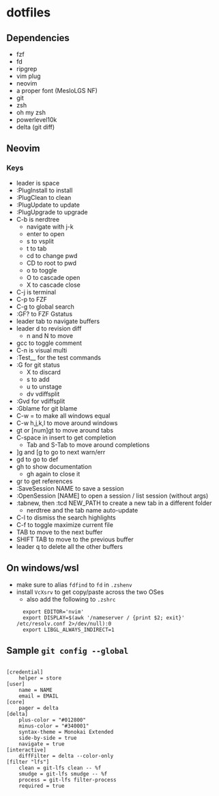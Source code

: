 # dotfiles


## Dependencies

- fzf
- fd
- ripgrep
- vim plug
- neovim
- a proper font (MesloLGS NF)
- git
- zsh
- oh my zsh
- powerlevel10k
- delta (git diff)

## Neovim
### Keys

- leader is space
- :PlugInstall to install
- :PlugClean to clean
- :PlugUpdate to update
- :PlugUpgrade to upgrade
- C-b is nerdtree
  - navigate with j-k
  - enter to open
  - s to vsplit
  - t to tab
  - cd to change pwd
  - CD to root to pwd
  - o to toggle
  - O to cascade open
  - X to cascade close
- C-j is terminal
- C-p to FZF
- C-g to global search
- :GF? to FZF Gstatus
- leader tab to navigate buffers
- leader d to revision diff
  - n and N to move
- gcc to toggle comment
- C-n is visual multi
- :Test__ for the test commands
- :G for git status
  - X to discard
  - s to add
  - u to unstage
  - dv vdiffsplit
- :Gvd for vdiffsplit
- :Gblame for git blame
- C-w = to make all windows equal
- C-w h,j,k,l to move around windows
- gt or [num]gt to move around tabs
- C-space in insert to get completion
  - Tab and S-Tab to move around completions
- ]g and [g to go to next warn/err
- gd to go to def
- gh to show documentation
  - gh again to close it
- gr to get references
- :SaveSession NAME to save a session
- :OpenSession [NAME] to open a session / list session (without args)
- :tabnew, then :tcd NEW_PATH to create a new tab in a different folder
  - nerdtree and the tab name auto-update
- C-l to dismiss the search highlights
- C-f to toggle maximize current file
- TAB to move to the next buffer
- SHIFT TAB to move to the previous buffer
- leader q to delete all the other buffers

## On windows/wsl
- make sure to alias `fdfind` to `fd` in `.zshenv`
- install `VcXsrv` to get copy/paste across the two OSes
  - also add the following to `.zshrc`
  ```
	export EDITOR='nvim'
	export DISPLAY=$(awk '/nameserver / {print $2; exit}' /etc/resolv.conf 2>/dev/null):0
	export LIBGL_ALWAYS_INDIRECT=1

  ```

## Sample `git config --global`
```

[credential]
	helper = store
[user]
	name = NAME
	email = EMAIL
[core]
	pager = delta
[delta]
	plus-color = "#012800"
	minus-color = "#340001"
	syntax-theme = Monokai Extended
	side-by-side = true
	navigate = true
[interactive]
	diffFilter = delta --color-only
[filter "lfs"]
	clean = git-lfs clean -- %f
	smudge = git-lfs smudge -- %f
	process = git-lfs filter-process
	required = true
```
